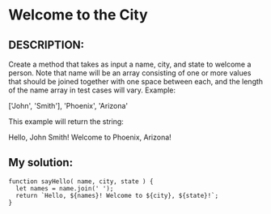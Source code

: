 # Welcome to the City
## DESCRIPTION:
Create a method that takes as input a name, city, and state to welcome a person. Note that name will be an array consisting of one or more values that should be joined together with one space between each, and the length of the name array in test cases will vary.
Example:

['John', 'Smith'], 'Phoenix', 'Arizona'

This example will return the string:

Hello, John Smith! Welcome to Phoenix, Arizona!
## My solution:
```
function sayHello( name, city, state ) {
  let names = name.join(' ');
  return `Hello, ${names}! Welcome to ${city}, ${state}!`;
}
```
